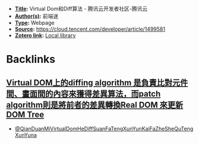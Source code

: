 - **[Title](<Title.md>):** Virtual Dom和Diff算法 - 腾讯云开发者社区-腾讯云
- **[Author(s)](<Author(s).md>):** 前端迷
- **[Type](<Type.md>):** Webpage
- **[Source](<Source.md>):** https://cloud.tencent.com/developer/article/1499581
- **[Zotero link](<Zotero link.md>):** [Local library](zotero://select/library/items/867I7PJF)

# Backlinks
## [Virtual DOM上的diffing algorithm 是負責比對元件間、畫面間的內容來獲得差異算法，而patch algorithm則是將前者的差異轉換Real DOM 來更新DOM Tree](<Virtual DOM上的diffing algorithm 是負責比對元件間、畫面間的內容來獲得差異算法，而patch algorithm則是將前者的差異轉換Real DOM 來更新DOM Tree.md>)
- [@QianDuanMiVirtualDomHeDiffSuanFaTengXunYunKaiFaZheSheQuTengXunYuna](<@QianDuanMiVirtualDomHeDiffSuanFaTengXunYunKaiFaZheSheQuTengXunYuna.md>)

